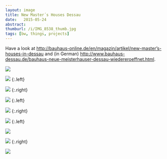 ```yaml
---
layout: image
title: New Master´s Houses Dessau
date:   2015-05-24
abstract: 
thumburl: /i/IMG_8538_thumb.jpg
tags: [bw, things, projects]
---
```

Have a look at <http://bauhaus-online.de/en/magazin/artikel/new-master’s-houses-in-dessau> and (in German) <http://www.bauhaus-dessau.de/bauhaus-neue-meisterhauser-dessau-wiedereroeffnet.html>.

![]({{site.url}}/i/IMG_8468.jpg)

![]({{site.url}}/i/IMG_8557.jpg)
{:.left}

![]({{site.url}}/i/IMG_8549.jpg) 
{:.right}

![]({{site.url}}/i/IMG_8543.jpg)
{:.left}

![]({{site.url}}/i/IMG_8538.jpg)
{:.right}

![]({{site.url}}/i/IMG_8559.jpg)
{:.left}

![]({{site.url}}/i/IMG_8536.jpg)

![]({{site.url}}/i/IMG_8464.jpg)
{:.right}

![]({{site.url}}/i/IMG_8463.jpg)
